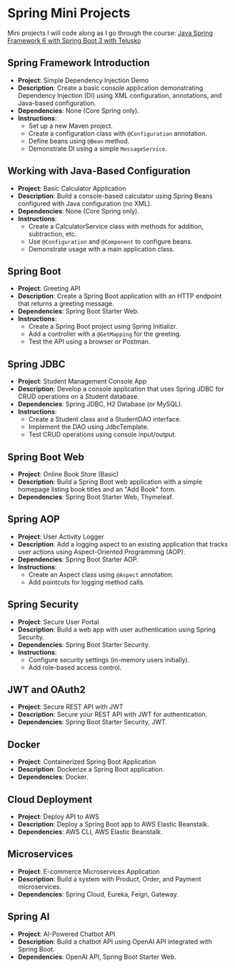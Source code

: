 # Spring Mini Projects
Mini projects I will code along as I go through the course: [Java Spring Framework 6 with Spring Boot 3 with Telusko](https://www.udemy.com/course/spring-5-with-spring-boot-2/?utm_source=adwords&utm_medium=udemyads&utm_campaign=Search_DSA_Beta_Prof_la.EN_cc.ROW-English&campaigntype=Search&portfolio=ROW-English&language=EN&product=Course&test=&audience=DSA&topic=&priority=Beta&utm_content=deal4584&utm_term=_._ag_162511579404_._ad_696197165418_._kw__._de_c_._dm__._pl__._ti_dsa-1677053911088_._li_1011084_._pd__._&matchtype=&gad_source=1&gbraid=0AAAAADROdO2JM4w-2M8wwUPLsABvy9BwE&gclid=Cj0KCQjwnui_BhDlARIsAEo9GutdTjumZ37w3xKiRZuphfyeIRt7q1s0gkKSZw25jHZfWzZKxTN-7U8aArWKEALw_wcB&couponCode=2021PM20)

## Spring Framework Introduction
- **Project**: Simple Dependency Injection Demo
- **Description**: Create a basic console application demonstrating Dependency Injection (DI) using XML configuration, annotations, and Java-based configuration.
- **Dependencies**: None (Core Spring only).
- **Instructions**:
    - Set up a new Maven project.
    - Create a configuration class with `@Configuration` annotation.
    - Define beans using `@Bean` method.
    - Demonstrate DI using a simple `MessageService`.
  
## Working with Java-Based Configuration
- **Project**: Basic Calculator Application
- **Description**: Build a console-based calculator using Spring Beans configured with Java configuration (no XML).
- **Dependencies**: None (Core Spring only).
- **Instructions**:
    - Create a CalculatorService class with methods for addition, subtraction, etc.
    - Use `@Configuration` and `@Component` to configure beans.
    - Demonstrate usage with a main application class.
  
## Spring Boot
  - **Project**: Greeting API
  - **Description**: Create a Spring Boot application with an HTTP endpoint that returns a greeting message.
  - **Dependencies**: Spring Boot Starter Web.
  - **Instructions**:
    - Create a Spring Boot project using Spring Initializr.
    - Add a controller with a `@GetMapping` for the greeting.
    - Test the API using a browser or Postman.

## Spring JDBC
  - **Project**: Student Management Console App
  - **Description**: Develop a console application that uses Spring JDBC for CRUD operations on a Student database.
  - **Dependencies**: Spring JDBC, H2 Database (or MySQL).
  - **Instructions**:
    - Create a Student class and a StudentDAO interface.
    - Implement the DAO using JdbcTemplate.
    - Test CRUD operations using console input/output.

## Spring Boot Web
  - **Project**: Online Book Store (Basic)
  - **Description**: Build a Spring Boot web application with a simple homepage listing book titles and an "Add Book" form.
  - **Dependencies**: Spring Boot Starter Web, Thymeleaf.

## Spring AOP
  - **Project**: User Activity Logger
  - **Description**: Add a logging aspect to an existing application that tracks user actions using Aspect-Oriented Programming (AOP).
  - **Dependencies**: Spring Boot Starter AOP.
  - **Instructions**:
    - Create an Aspect class using `@Aspect` annotation.
    - Add pointcuts for logging method calls.

## Spring Security
  - **Project**: Secure User Portal
  - **Description**: Build a web app with user authentication using Spring Security.
  - **Dependencies**: Spring Boot Starter Security.
  - **Instructions**:
    - Configure security settings (in-memory users initially).
    - Add role-based access control.

## JWT and OAuth2
  - **Project**: Secure REST API with JWT
  - **Description**: Secure your REST API with JWT for authentication.
  - **Dependencies**: Spring Boot Starter Security, JWT.
 
## Docker  
  - **Project**: Containerized Spring Boot Application
  - **Description**: Dockerize a Spring Boot application.
  - **Dependencies**: Docker.

## Cloud Deployment
  - **Project**: Deploy API to AWS
  - **Description**: Deploy a Spring Boot app to AWS Elastic Beanstalk.
  - **Dependencies**: AWS CLI, AWS Elastic Beanstalk.

## Microservices
  - **Project**: E-commerce Microservices Application
  - **Description**: Build a system with Product, Order, and Payment microservices.
  - **Dependencies**: Spring Cloud, Eureka, Feign, Gateway.

## Spring AI
  - **Project**: AI-Powered Chatbot API
  - **Description**: Build a chatbot API using OpenAI API integrated with Spring Boot.
  - **Dependencies**: OpenAI API, Spring Boot Starter Web.
